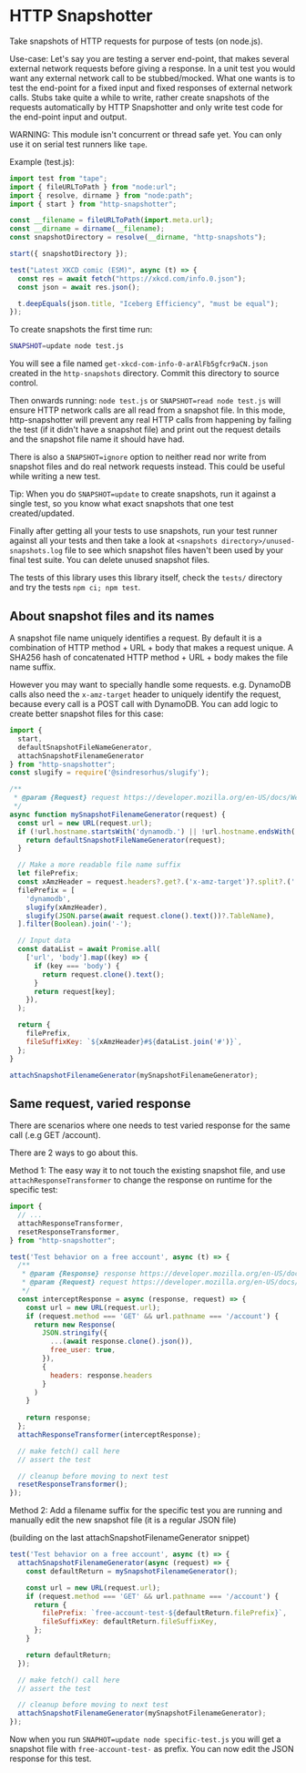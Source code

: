 # HTTP Snapshotter

Take snapshots of HTTP requests for purpose of tests (on node.js).

Use-case: Let's say you are testing a server end-point, that makes several external network requests before giving a response. In a unit test you would want any external network call to be stubbed/mocked. What one wants is to test the end-point for a fixed input and fixed responses of external network calls. Stubs take quite a while to write, rather create snapshots of the requests automatically by HTTP Snapshotter and only write test code for the end-point input and output.

WARNING: This module isn't concurrent or thread safe yet. You can only use it on serial test runners like `tape`.

Example (test.js):

```js
import test from "tape";
import { fileURLToPath } from "node:url";
import { resolve, dirname } from "node:path";
import { start } from "http-snapshotter";

const __filename = fileURLToPath(import.meta.url);
const __dirname = dirname(__filename);
const snapshotDirectory = resolve(__dirname, "http-snapshots");

start({ snapshotDirectory });

test("Latest XKCD comic (ESM)", async (t) => {
  const res = await fetch("https://xkcd.com/info.0.json");
  const json = await res.json();

  t.deepEquals(json.title, "Iceberg Efficiency", "must be equal");
});
```


To create snapshots the first time run:
```sh
SNAPSHOT=update node test.js
```

You will see a file named `get-xkcd-com-info-0-arAlFb5gfcr9aCN.json` created in the `http-snapshots` directory. Commit this directory to source control.

Then onwards running: `node test.js` or `SNAPSHOT=read node test.js` will ensure HTTP network calls are all read from a snapshot file.
In this mode, http-snapshotter will prevent any real HTTP calls from happening by failing the test (if it didn't have a snapshot file) and print out the request details and the snapshot file name it should have had.

There is also a `SNAPSHOT=ignore` option to neither read nor write from snapshot files and do real network requests instead. This could be useful while writing a new test.

Tip: When you do `SNAPSHOT=update` to create snapshots, run it against a single test, so you know what exact snapshots that one test created/updated.

Finally after getting all your tests to use snapshots, run your test runner against all your tests and then take a look at `<snapshots directory>/unused-snapshots.log` file to see which snapshot files haven't been used by your final test suite. You can delete unused snapshot files.

The tests of this library uses this library itself, check the `tests/` directory and try the tests `npm ci; npm test`.

## About snapshot files and its names

A snapshot file name uniquely identifies a request. By default it is a combination of HTTP method + URL + body that makes a request unique.
A SHA256 hash of concatenated HTTP method + URL + body makes the file name suffix.

However you may want to specially handle some requests. e.g. DynamoDB calls also need the `x-amz-target` header to uniquely identify the request,
because every call is a POST call with DynamoDB. You can add logic to create better snapshot files for this case:

```js
import {
  start,
  defaultSnapshotFileNameGenerator,
  attachSnapshotFilenameGenerator
} from "http-snapshotter";
const slugify = require('@sindresorhus/slugify');

/**
 * @param {Request} request https://developer.mozilla.org/en-US/docs/Web/API/Request
 */
async function mySnapshotFilenameGenerator(request) {
  const url = new URL(request.url);
  if (!url.hostname.startsWith('dynamodb.') || !url.hostname.endsWith('.amazonaws.com')) {
    return defaultSnapshotFileNameGenerator(request);
  }

  // Make a more readable file name suffix
  let filePrefix;
  const xAmzHeader = request.headers?.get?.('x-amz-target')?.split?.('.')?.pop?.() || '';
  filePrefix = [
    'dynamodb',
    slugify(xAmzHeader),
    slugify(JSON.parse(await request.clone().text())?.TableName),
  ].filter(Boolean).join('-');

  // Input data
  const dataList = await Promise.all(
    ['url', 'body'].map((key) => {
      if (key === 'body') {
        return request.clone().text();
      }
      return request[key];
    }),
  );

  return {
    filePrefix,
    fileSuffixKey: `${xAmzHeader}#${dataList.join('#')}`,
  };
}

attachSnapshotFilenameGenerator(mySnapshotFilenameGenerator);
```

## Same request, varied response

There are scenarios where one needs to test varied response for the same call (.e.g GET /account).

There are 2 ways to go about this.

Method 1: The easy way it to not touch the existing snapshot file, and use `attachResponseTransformer` to
change the response on runtime for the specific test:

```js
import {
  // ...
  attachResponseTransformer,
  resetResponseTransformer,
} from "http-snapshotter";

test('Test behavior on a free account', async (t) => {
  /**
   * @param {Response} response https://developer.mozilla.org/en-US/docs/Web/API/Response
   * @param {Request} request https://developer.mozilla.org/en-US/docs/Web/API/Request
   */
  const interceptResponse = async (response, request) => {
    const url = new URL(request.url);
    if (request.method === 'GET' && url.pathname === '/account') {
      return new Response(
        JSON.stringify({
          ...(await response.clone().json()),
          free_user: true,
        }),
        {
          headers: response.headers
        }
      )
    }
 
    return response;
  };
  attachResponseTransformer(interceptResponse);

  // make fetch() call here
  // assert the test

  // cleanup before moving to next test
  resetResponseTransformer();
});
```

Method 2: Add a filename suffix for the specific test you are running and manually edit the new snapshot file (it is a regular JSON file)

(building on the last attachSnapshotFilenameGenerator snippet)

```js
test('Test behavior on a free account', async (t) => {
  attachSnapshotFilenameGenerator(async (request) => {
    const defaultReturn = mySnapshotFilenameGenerator();

    const url = new URL(request.url);
    if (request.method === 'GET' && url.pathname === '/account') {
      return {
        filePrefix: `free-account-test-${defaultReturn.filePrefix}`,
        fileSuffixKey: defaultReturn.fileSuffixKey,
      };
    }

    return defaultReturn;
  });

  // make fetch() call here
  // assert the test

  // cleanup before moving to next test
  attachSnapshotFilenameGenerator(mySnapshotFilenameGenerator);
});
```

Now when you run `SNAPHOT=update node specific-test.js` you will get a snapshot file with `free-account-test-` as prefix. You can now edit the JSON response for this test.
